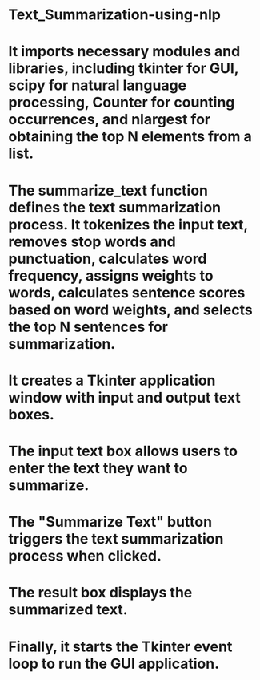 # Text_Summarization-using-nlp


# It imports necessary modules and libraries, including tkinter for GUI, scipy for natural language processing, Counter for counting occurrences, and nlargest for obtaining the top N elements from a list.
# The summarize_text function defines the text summarization process. It tokenizes the input text, removes stop words and punctuation, calculates word frequency, assigns weights to words, calculates sentence scores based on word weights, and selects the top N sentences for summarization.
# It creates a Tkinter application window with input and output text boxes.
# The input text box allows users to enter the text they want to summarize.
# The "Summarize Text" button triggers the text summarization process when clicked.
# The result box displays the summarized text.
# Finally, it starts the Tkinter event loop to run the GUI application.
